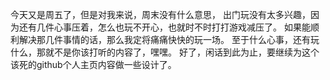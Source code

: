 今天又是周五了，但是对我来说，周末没有什么意思，
出门玩没有太多兴趣，因为还有几件心事压着，怎么也玩不开心，也就时不时打打游戏减压了。
如果能顺利解决那几件事情的话，那么我定将痛痛快快的玩一场。
至于什么心事，还有玩什么，那就不是你该打听的内容了，嘿嘿。
好了，闲话到此为止，要继续为这个该死的github个人主页内容做一些设计了。
